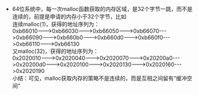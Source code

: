 - 64位系统中，每一次malloc函数获取的内存区域，是32个字节一跳，而不是连续的，前提是申请的内存小于32个字节，比如  
  连续malloc(1)，获得的地址序列为：  
  0xb66010--->0xb66030--->0xb66050--->0xb66070--->0xb66090--->0xb660b0--->0xb660d0--->0xb660f0--->0xb66110--->0xb66130  
  又malloc(32)，获得的地址序列为：  
  0x2020010--->0x2020040--->0x2020070--->0x20200a0--->0x20200d0--->0x2020100--->0x2020130--->0x2020160--->0x2020190  
  小结：可见，malloc获取内存的策略不是连续的，而是互相之间留有“缓冲空间”
